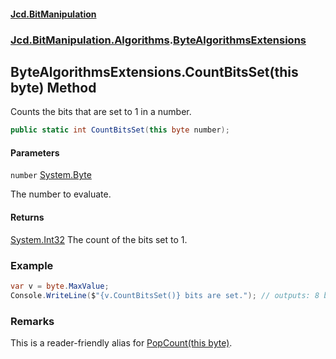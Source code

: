 #### [Jcd.BitManipulation](index 'index')

### [Jcd.BitManipulation.Algorithms](Jcd.BitManipulation.Algorithms 'Jcd.BitManipulation.Algorithms').[ByteAlgorithmsExtensions](Jcd.BitManipulation.Algorithms.ByteAlgorithmsExtensions 'Jcd.BitManipulation.Algorithms.ByteAlgorithmsExtensions')

## ByteAlgorithmsExtensions.CountBitsSet(this byte) Method

Counts the bits that are set to 1 in a number.

```csharp
public static int CountBitsSet(this byte number);
```

#### Parameters

<a name='Jcd.BitManipulation.Algorithms.ByteAlgorithmsExtensions.CountBitsSet(thisbyte).number'></a>

`number` [System.Byte](https://docs.microsoft.com/en-us/dotnet/api/System.Byte 'System.Byte')

The number to evaluate.

#### Returns

[System.Int32](https://docs.microsoft.com/en-us/dotnet/api/System.Int32 'System.Int32')
The count of the bits set to 1.

### Example

```csharp
var v = byte.MaxValue;
Console.WriteLine($"{v.CountBitsSet()} bits are set."); // outputs: 8 bits are set.
```

### Remarks

This is a reader-friendly alias for [PopCount(this byte)](Jcd.BitManipulation.Algorithms.ByteAlgorithmsExtensions.PopCount(thisbyte) 'Jcd.BitManipulation.Algorithms.ByteAlgorithmsExtensions.PopCount(this byte)').